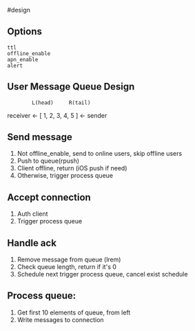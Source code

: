 #design

## Options

    ttl
    offline_enable
    apn_enable
    alert

## User Message Queue Design

            L(head)     R(tail)
receiver <- [ 1, 2, 3, 4, 5 ] <- sender

## Send message

1. Not offline_enable, send to online users, skip offline users
2. Push to queue(rpush)
3. Client offline, return (iOS push if need)
4. Otherwise, trigger process queue

## Accept connection

1. Auth client
2. Trigger process queue

## Handle ack
1. Remove message from queue (lrem)
2. Check queue length, return if it's 0
3. Schedule next trigger process queue, cancel exist schedule

## Process queue:

1. Get first 10 elements of queue, from left
2. Write messages to connection
